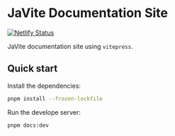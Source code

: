 # JaVite Documentation Site

[![Netlify Status](https://api.netlify.com/api/v1/badges/149ac3a2-62f6-481b-96e4-3ac9cd1ba444/deploy-status)](https://app.netlify.com/sites/bucolic-cat-8b1d23/deploys)

JaVite documentation site using `vitepress`.

## Quick start

Install the dependencies:

```sh
pnpm install --frozen-lockfile
```

Run the develope server:

```sh
pnpm docs:dev
```